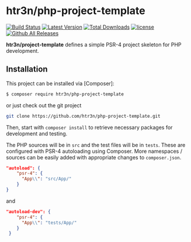 # htr3n/php-project-template

[![Build Status](https://img.shields.io/travis/htr3n/php-project-template/master.svg?style=flat-square)](https://travis-ci.org/htr3n/php-project-template)
[![Latest Version](https://img.shields.io/packagist/v/htr3n/php-project-template.svg?style=flat-square)](https://packagist.org/packages/htr3n/php-project-template)
[![Total Downloads](https://img.shields.io/packagist/dt/htr3n/php-project-template.svg?style=flat-square)](https://packagist.org/packages/htr3n/project-template)
[![license](https://img.shields.io/github/license/mashape/apistatus.svg)](LICENSE)
[![Github All Releases](https://img.shields.io/github/downloads/htr3n/php-project-template/total.svg)]()

**htr3n/project-template** defines a simple PSR-4 project skeleton for PHP development.


## Installation

This project can be installed via [Composer]:

```sh
$ composer require htr3n/php-project-template
```

or just check out the git project

```sh
git clone https://github.com/htr3n/php-project-template.git
```

Then, start with `composer install` to retrieve necessary packages for development and testing.

The PHP sources will be in `src` and the test files will be in `tests`. These are configured with PSR-4 autoloading using Composer. More namespaces / sources can be easily added with appropriate changes to `composer.json`.

```json
"autoload": {
    "psr-4": {
      "App\\": "src/App/"
    }
}
```

and 

```json
"autoload-dev": {
    "psr-4": {
      "App\\": "tests/App/"
    }
 }
```
